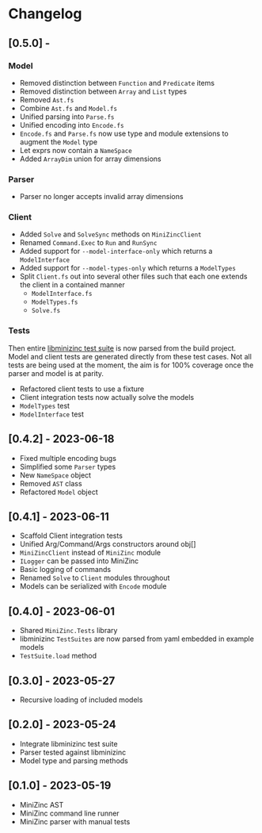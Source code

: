 # Changelog

## [0.5.0] - 

### Model
- Removed distinction between `Function` and `Predicate` items
- Removed distinction between `Array` and `List` types
- Removed `Ast.fs` 
- Combine `Ast.fs` and `Model.fs`
- Unified parsing into `Parse.fs`
- Unified encoding into `Encode.fs`
- `Encode.fs` and `Parse.fs` now use type and module extensions to augment the `Model` type
- Let exprs now contain a `NameSpace`
- Added `ArrayDim` union for array dimensions

### Parser
- Parser no longer accepts invalid array dimensions

### Client
- Added `Solve` and `SolveSync` methods on `MiniZincClient`
- Renamed `Command.Exec` to `Run` and `RunSync`
- Added support for `--model-interface-only` which returns a `ModelInterface`
- Added support for `--model-types-only` which returns a `ModelTypes`
- Split `Client.fs` out into several other files such that each one extends the client in a contained manner
  - `ModelInterface.fs`
  - `ModelTypes.fs`
  - `Solve.fs`
 
### Tests

Then entire [libminizinc test suite](https://github.com/MiniZinc/libminizinc/tree/master/tests/spec) is now parsed from the build project.
Model and client tests are generated directly from these test cases.  Not all tests are
being used at the moment, the aim is for 100% coverage once the parser and model
is at parity.

- Refactored client tests to use a fixture
- Client integration tests now actually solve the models
- `ModelTypes` test
- `ModelInterface` test
 

## [0.4.2] - 2023-06-18
- Fixed multiple encoding bugs
- Simplified some `Parser` types
- New `NameSpace` object
- Removed `AST` class
- Refactored `Model` object

## [0.4.1] - 2023-06-11
- Scaffold Client integration tests
- Unified Arg/Command/Args constructors around obj[]
- `MiniZincClient` instead of `MiniZinc` module
- `ILogger` can be passed into MiniZinc
- Basic logging of commands
- Renamed `Solve` to `Client` modules throughout
- Models can be serialized with `Encode` module

## [0.4.0] - 2023-06-01
- Shared `MiniZinc.Tests` library
- libminizinc `TestSuites` are now parsed from yaml embedded in example models
- `TestSuite.load` method

## [0.3.0] - 2023-05-27
- Recursive loading of included models
 
## [0.2.0] - 2023-05-24
- Integrate libminizinc test suite 
- Parser tested against libminizinc
- Model type and parsing methods

## [0.1.0] - 2023-05-19 
- MiniZinc AST
- MiniZinc command line runner
- MiniZinc parser with manual tests